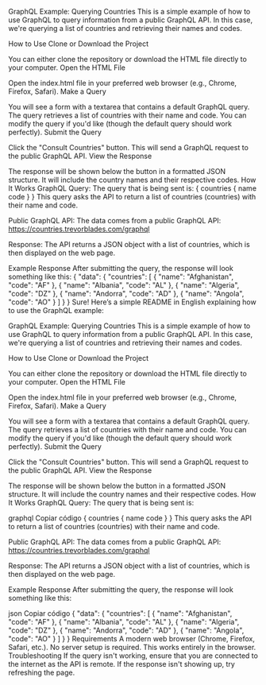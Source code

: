 GraphQL Example: Querying Countries
This is a simple example of how to use GraphQL to query information from a public GraphQL API. In this case, we're querying a list of countries and retrieving their names and codes.

How to Use
Clone or Download the Project

You can either clone the repository or download the HTML file directly to your computer.
Open the HTML File

Open the index.html file in your preferred web browser (e.g., Chrome, Firefox, Safari).
Make a Query

You will see a form with a textarea that contains a default GraphQL query. The query retrieves a list of countries with their name and code.
You can modify the query if you'd like (though the default query should work perfectly).
Submit the Query

Click the "Consult Countries" button. This will send a GraphQL request to the public GraphQL API.
View the Response

The response will be shown below the button in a formatted JSON structure. It will include the country names and their respective codes.
How It Works
GraphQL Query: The query that is being sent is:
{
  countries {
    name
    code
  }
}
This query asks the API to return a list of countries (countries) with their name and code.

Public GraphQL API: The data comes from a public GraphQL API:
https://countries.trevorblades.com/graphql

Response: The API returns a JSON object with a list of countries, which is then displayed on the web page.

Example Response
After submitting the query, the response will look something like this:
{
  "data": {
    "countries": [
      {
        "name": "Afghanistan",
        "code": "AF"
      },
      {
        "name": "Albania",
        "code": "AL"
      },
      {
        "name": "Algeria",
        "code": "DZ"
      },
      {
        "name": "Andorra",
        "code": "AD"
      },
      {
        "name": "Angola",
        "code": "AO"
      }
    ]
  }
}
Sure! Here’s a simple README in English explaining how to use the GraphQL example:

GraphQL Example: Querying Countries
This is a simple example of how to use GraphQL to query information from a public GraphQL API. In this case, we're querying a list of countries and retrieving their names and codes.

How to Use
Clone or Download the Project

You can either clone the repository or download the HTML file directly to your computer.
Open the HTML File

Open the index.html file in your preferred web browser (e.g., Chrome, Firefox, Safari).
Make a Query

You will see a form with a textarea that contains a default GraphQL query. The query retrieves a list of countries with their name and code.
You can modify the query if you'd like (though the default query should work perfectly).
Submit the Query

Click the "Consult Countries" button. This will send a GraphQL request to the public GraphQL API.
View the Response

The response will be shown below the button in a formatted JSON structure. It will include the country names and their respective codes.
How It Works
GraphQL Query: The query that is being sent is:

graphql
Copiar código
{
  countries {
    name
    code
  }
}
This query asks the API to return a list of countries (countries) with their name and code.

Public GraphQL API: The data comes from a public GraphQL API:
https://countries.trevorblades.com/graphql

Response: The API returns a JSON object with a list of countries, which is then displayed on the web page.

Example Response
After submitting the query, the response will look something like this:

json
Copiar código
{
  "data": {
    "countries": [
      {
        "name": "Afghanistan",
        "code": "AF"
      },
      {
        "name": "Albania",
        "code": "AL"
      },
      {
        "name": "Algeria",
        "code": "DZ"
      },
      {
        "name": "Andorra",
        "code": "AD"
      },
      {
        "name": "Angola",
        "code": "AO"
      }
    ]
  }
}
Requirements
A modern web browser (Chrome, Firefox, Safari, etc.).
No server setup is required. This works entirely in the browser.
Troubleshooting
If the query isn't working, ensure that you are connected to the internet as the API is remote.
If the response isn't showing up, try refreshing the page.
